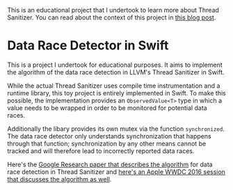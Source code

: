 This is an educational project that I undertook to learn more about Thread Sanitizer. You can read about the context of this project in [this blog post](http://blog.benjamin-encz.de/post/understanding-data-race-detection-by-implementing-in-swift/).

# Data Race Detector in Swift

This is a project I undertook for educational purposes. It aims to implement the algorithm of the data race detection in LLVM's Thread Sanitizer in Swift. 

While the actual Thread Sanitizer uses compile time instrumentation and a runtime library, this toy project is entirely implemented in Swift. To make this possible, the implementation provides an `ObservedValue<T>` type in which a value needs to be wrapped in order to be monitored for potential data races.

Additionally the libary provides its own mutex via the function `synchronized`. The data race detector only understands synchronization that happens through that function; synchronization by any other means cannot be tracked and will therefore lead to incorrectly reported data races.

Here's the [Google Research paper that describes the algorithm](http://static.googleusercontent.com/media/research.google.com/en//pubs/archive/35604.pdf) for data race detection in Thread Sanitizer and [here's an Apple WWDC 2016 session that discusses the algorithm as well](https://developer.apple.com/videos/play/wwdc2016/412/?time=993).
